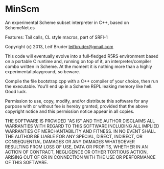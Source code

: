 MinScm
======

An experimental Scheme subset interpreter in C++, based on SchemeNet.cs

Features: Tail calls, CL style macros, part of SRFI-1

Copyright (c) 2013, Leif Bruder <leifbruder@gmail.com>

This code will eventually evolve into a full-fledged R5RS environment based
on a portable C runtime and, running on top of it, an interpreter/compiler
combo written in Scheme. At the moment it is nothing more than a highly
experimental playground, so beware.

Compile the file bootstrap.cpp with a C++ compiler of your choice, then run
the executable. You'll end up in a Scheme REPL leaking memory like hell.
Good luck.


Permission to use, copy, modify, and/or distribute this software for any
purpose with or without fee is hereby granted, provided that the above
copyright notice and this permission notice appear in all copies.

THE SOFTWARE IS PROVIDED "AS IS" AND THE AUTHOR DISCLAIMS ALL WARRANTIES
WITH REGARD TO THIS SOFTWARE INCLUDING ALL IMPLIED WARRANTIES OF
MERCHANTABILITY AND FITNESS. IN NO EVENT SHALL THE AUTHOR BE LIABLE FOR
ANY SPECIAL, DIRECT, INDIRECT, OR CONSEQUENTIAL DAMAGES OR ANY DAMAGES
WHATSOEVER RESULTING FROM LOSS OF USE, DATA OR PROFITS, WHETHER IN AN
ACTION OF CONTRACT, NEGLIGENCE OR OTHER TORTIOUS ACTION, ARISING OUT OF
OR IN CONNECTION WITH THE USE OR PERFORMANCE OF THIS SOFTWARE.

